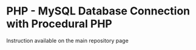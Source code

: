 # PHP - MySQL Database Connection with Procedural PHP

Instruction available on the main repository page
